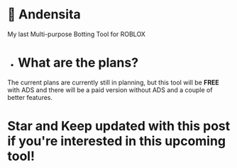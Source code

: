 # 🥳 **Andensita**
My last Multi-purpose Botting Tool for ROBLOX

- # What are the plans?
 The current plans are currently still in planning, but this tool will be **FREE** with ADS and there will be a paid version without ADS and a couple of better features.
  

# Star and Keep updated with this post if you're interested in this upcoming tool!
